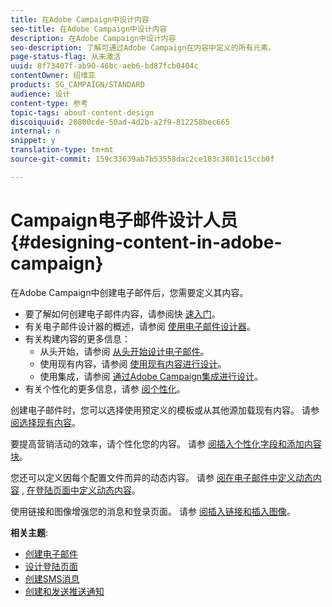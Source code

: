 ```yaml
---
title: 在Adobe Campaign中设计内容
seo-title: 在Adobe Campaign中设计内容
description: 在Adobe Campaign中设计内容
seo-description: 了解可通过Adobe Campaign在内容中定义的所有元素。
page-status-flag: 从未激活
uuid: 8f73407f-ab90-46bc-aeb6-bd87fcb0404c
contentOwner: 绍维亚
products: SG_CAMPAIGN/STANDARD
audience: 设计
content-type: 参考
topic-tags: about-content-design
discoiquuid: 20800cde-50ad-4d2b-a2f9-812258bec665
internal: n
snippet: y
translation-type: tm+mt
source-git-commit: 159c33639ab7b53558dac2ce183c3801c15ccb0f

---
```



# Campaign电子邮件设计人员{#designing-content-in-adobe-campaign}

在Adobe Campaign中创建电子邮件后，您需要定义其内容。

<!--The Email Designer has more features than the Legacy Editor and is backward compatible.-->

* 要了解如何创建电子邮件内容，请参阅快 [速入门](../../designing/using/quick-start.md)。
* 有关电子邮件设计器的概述，请参阅 [使用电子邮件设计器](../../designing/using/overview.md)。
* 有关构建内容的更多信息：
   * 从头开始，请参阅 [从头开始设计电子邮件](../../designing/using/designing-from-scratch.md)。
   * 使用现有内容，请参阅 [使用现有内容进行设计](../../designing/using/using-existing-content.md)。
   * 使用集成，请参阅 [通过Adobe Campaign集成进行设计](../../designing/using/using-integrations.md)。
* 有关个性化的更多信息，请参 [阅个性化](../../designing/using/personalization.md)。

创建电子邮件时，您可以选择使用预定义的模板或从其他源加载现有内容。 请参 [阅选择现有内容](../../designing/using/using-existing-content.md#selecting-an-existing-content)。

要提高营销活动的效率，请个性化您的内容。 请参 [阅插入个性化字段](../../designing/using/personalization.md#inserting-a-personalization-field)[和添加内容块](../../designing/using/personalization.md#adding-a-content-block)。

您还可以定义因每个配置文件而异的动态内容。 请参 [阅在电子邮件中定义动态内容](../../designing/using/personalization.md#defining-dynamic-content-in-an-email) , [在登陆页面中定义动态内容](../../channels/using/designing-a-landing-page.md#defining-dynamic-content-in-a-landing-page)。

使用链接和图像增强您的消息和登录页面。 请参 [阅插入链接](../../designing/using/links.md#inserting-a-link)[和插入图像](../../designing/using/images.md#inserting-images)。

**相关主题**:

* [创建电子邮件](../../channels/using/creating-an-email.md)
* [设计登陆页面](../../channels/using/designing-a-landing-page.md)
* [创建SMS消息](../../channels/using/creating-an-sms-message.md)
* [创建和发送推送通知](../../channels/using/preparing-and-sending-a-push-notification.md)
